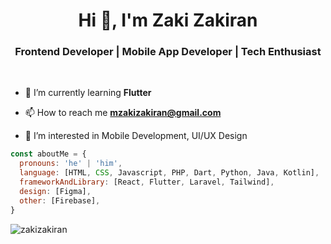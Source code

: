 <h1 align="center">Hi 👋, I'm Zaki Zakiran</h1>
<h3 align="center">Frontend Developer | Mobile App Developer | Tech Enthusiast</h3>

<br>

- 🌱 I’m currently learning **Flutter**

- 📫 How to reach me **mzakizakiran@gmail.com**

- 👀 I’m interested in Mobile Development, UI/UX Design

```javascript
const aboutMe = {
  pronouns: 'he' | 'him',
  language: [HTML, CSS, Javascript, PHP, Dart, Python, Java, Kotlin],
  frameworkAndLibrary: [React, Flutter, Laravel, Tailwind],
  design: [Figma],
  other: [Firebase],
}
```

<p><img align="center" src="https://github-readme-stats.vercel.app/api/top-langs?username=zakizakiran&show_icons=true&locale=en&layout=compact" alt="zakizakiran" /></p>
